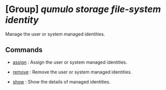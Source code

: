 # [Group] _qumulo storage file-system identity_

Manage the user or system managed identities.

## Commands

- [assign](/Commands/qumulo/storage/file-system/identity/_assign.md)
: Assign the user or system managed identities.

- [remove](/Commands/qumulo/storage/file-system/identity/_remove.md)
: Remove the user or system managed identities.

- [show](/Commands/qumulo/storage/file-system/identity/_show.md)
: Show the details of managed identities.
